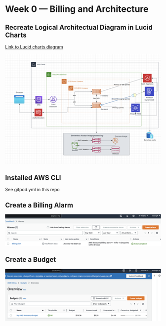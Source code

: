 # Week 0 — Billing and Architecture

## Recreate Logical Architectual Diagram in Lucid Charts

[Link to Lucid charts diagram](https://lucid.app/lucidchart/9d710cc6-212e-4621-b4f0-bc5e0a570b4a/edit?viewport_loc=226%2C121%2C1751%2C948%2C0_0&invitationId=inv_faffea5c-fde7-48f3-b6e9-d3b5867a2fb4)

![Screenshot of lucid charts diagram](assets/lucid_charts_diagram.png)


## Installed AWS CLI
See gitpod.yml in this repo

## Create a Billing Alarm
![billing alarm screenshot](assets/billing_alarm.png)

## Create a Budget
![Budget screenshot](assets/aws_budget.png)

